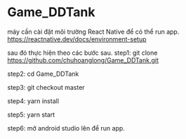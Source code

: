 # Game_DDTank
máy cần cài đặt môi trường React Native để có thể run app.
https://reactnative.dev/docs/environment-setup

sau đó thực hiện theo các bước sau.
step1: git clone https://github.com/chuhoanglong/Game_DDTank.git

step2: cd Game_DDTank

step3: git checkout master

step4: yarn install

step5: yarn start

step6: mở android studio lên để run app.
